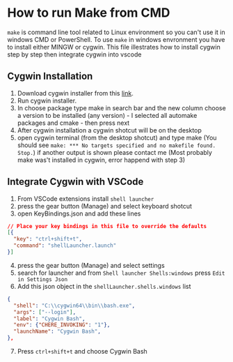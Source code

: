 # How to run Make from CMD
`make` is command line tool related to Linux environment so you can't use it in windows CMD or PowerShell. To use `make` in windows envronment you have to install either MINGW 
or cygwin. This file illestrates how to install cygwin step by step then integrate cygwin into vscode

## Cygwin Installation
1. Download cygwin installer from this [link](https://cygwin.com/install.html).
2. Run cygwin installer.
3. In choose package type make in search bar and the new column choose a version to be installed (any version) - I selected all automake packages and cmake - then press next
4. After cygwin installation a cygwin shotcut will be on the desktop
5. open cygwin terminal (from the desktop shotcut) and type make (You should see `make: *** No targets specified and no makefile found.  Stop.`) if another output is shown please contact me (Most probably make was't installed in cygwin, error happend with step 3)

## Integrate Cygwin with VSCode
1. From VSCode extensions install `shell launcher`
2. press the gear button (Manage) and select keyboard shotcut
3. open KeyBindings.json and add these lines
``` json
// Place your key bindings in this file to override the defaults
[{
  "key": "ctrl+shift+t",
  "command": "shellLauncher.launch"
}]
```
4. press the gear button (Manage) and select settings
5. search for launcher and from `Shell launcher Shells:windows` press `Edit in Settings Json`
6. Add this json object in the `shellLauncher.shells.windows` list 
``` json
{
  "shell": "C:\\cygwin64\\bin\\bash.exe",
  "args": ["--login"],
  "label": "Cygwin Bash",
  "env": {"CHERE_INVOKING": "1"},
  "launchName": "Cygwin Bash",
},
```
7. Press `ctrl+shift+t` and choose Cygwin Bash 